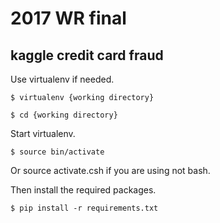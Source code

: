 2017 WR final
=============
kaggle credit card fraud
------------------------

Use virtualenv if needed.

    $ virtualenv {working directory}

    $ cd {working directory}

Start virtualenv.

    $ source bin/activate

Or source activate.csh if you are using not bash.

Then install the required packages.

    $ pip install -r requirements.txt
